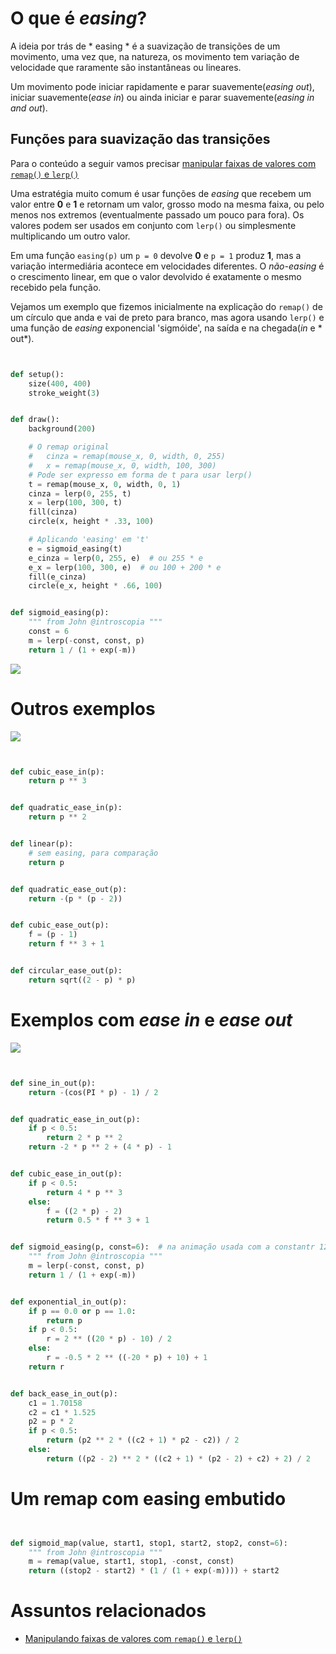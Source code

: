 # O que é *easing*?

A ideia por trás de * easing * é a suavização de transições de um movimento, uma vez que, na natureza, os movimento tem variação de velocidade que raramente são instantâneas ou lineares.

Um movimento pode iniciar rapidamente  e parar suavemente(*easing out*), iniciar suavemente(*ease in*) ou ainda iniciar e parar suavemente(*easing in and out*).

## Funções para suavização das transições

Para o conteúdo a seguir vamos precisar [manipular faixas de valores com `remap()` e `lerp()`](map_lerp.md)

Uma estratégia muito comum é  usar funções de *easing* que recebem um valor entre **0** e **1** e retornam um valor, grosso modo na mesma faixa, ou pelo menos nos extremos (eventualmente passado um pouco para fora). Os valores podem ser usados em conjunto com `lerp()` ou simplesmente multiplicando um outro valor.

Em uma função `easing(p)` um `p = 0` devolve **0** e `p = 1` produz **1**, mas a variação intermediária acontece em velocidades diferentes. O *não-easing* é o crescimento linear, em que o valor devolvido é exatamente o mesmo recebido pela função.

Vejamos um exemplo que fizemos inicialmente na explicação do `remap()` de um círculo que anda e vai de preto para branco, mas agora usando `lerp()` e uma função de *easing* exponencial 'sigmóide', na saída e na chegada(*in* e * out*).

```python


def setup():
    size(400, 400)
    stroke_weight(3)


def draw():
    background(200)

    # O remap original
    #   cinza = remap(mouse_x, 0, width, 0, 255)
    #   x = remap(mouse_x, 0, width, 100, 300)
    # Pode ser expresso em forma de t para usar lerp()
    t = remap(mouse_x, 0, width, 0, 1)
    cinza = lerp(0, 255, t)
    x = lerp(100, 300, t)
    fill(cinza)
    circle(x, height * .33, 100)

    # Aplicando 'easing' em 't'
    e = sigmoid_easing(t)
    e_cinza = lerp(0, 255, e)  # ou 255 * e
    e_x = lerp(100, 300, e)  # ou 100 + 200 * e
    fill(e_cinza)
    circle(e_x, height * .66, 100)


def sigmoid_easing(p):
    """ from John @introscopia """
    const = 6
    m = lerp(-const, const, p)
    return 1 / (1 + exp(-m))
```

![](assets/easing_1b.gif)

# Outros exemplos

![](assets/easing_2.gif)

```python


def cubic_ease_in(p):
    return p ** 3


def quadratic_ease_in(p):
    return p ** 2


def linear(p):
    # sem easing, para comparação
    return p


def quadratic_ease_out(p):
    return -(p * (p - 2))


def cubic_ease_out(p):
    f = (p - 1)
    return f ** 3 + 1


def circular_ease_out(p):
    return sqrt((2 - p) * p)


```

# Exemplos com *ease in*  e *ease out*

![](assets/easing_3.gif)


```python


def sine_in_out(p):
    return -(cos(PI * p) - 1) / 2


def quadratic_ease_in_out(p):
    if p < 0.5:
        return 2 * p ** 2
    return -2 * p ** 2 + (4 * p) - 1


def cubic_ease_in_out(p):
    if p < 0.5:
        return 4 * p ** 3
    else:
        f = ((2 * p) - 2)
        return 0.5 * f ** 3 + 1


def sigmoid_easing(p, const=6):  # na animação usada com a constantr 12 também
    """ from John @introscopia """
    m = lerp(-const, const, p)
    return 1 / (1 + exp(-m))


def exponential_in_out(p):
    if p == 0.0 or p == 1.0:
        return p
    if p < 0.5:
        r = 2 ** ((20 * p) - 10) / 2
    else:
        r = -0.5 * 2 ** ((-20 * p) + 10) + 1
    return r


def back_ease_in_out(p):
    c1 = 1.70158
    c2 = c1 * 1.525
    p2 = p * 2
    if p < 0.5:
        return (p2 ** 2 * ((c2 + 1) * p2 - c2)) / 2
    else:
        return ((p2 - 2) ** 2 * ((c2 + 1) * (p2 - 2) + c2) + 2) / 2


```


# Um remap com easing embutido

```python


def sigmoid_map(value, start1, stop1, start2, stop2, const=6):
    """ from John @introscopia """
    m = remap(value, start1, stop1, -const, const)
    return ((stop2 - start2) * (1 / (1 + exp(-m)))) + start2


```


# Assuntos relacionados

- [Manipulando faixas de valores com `remap()` e `lerp()`](map_lerp.md)
